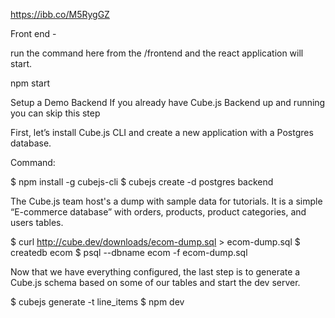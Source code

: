 https://ibb.co/M5RygGZ


Front end -

run the command here from the /frontend and the react application will start.

npm start

Setup a Demo Backend
If you already have Cube.js Backend up and running you can skip this step

First, let’s install Cube.js CLI and create a new application with a Postgres database.

Command:

$ npm install -g cubejs-cli
$ cubejs create -d postgres backend

The Cube.js team host's a dump with sample data for tutorials. It is a simple “E-commerce database” with orders, products, product categories, and users tables.

$ curl http://cube.dev/downloads/ecom-dump.sql > ecom-dump.sql
$ createdb ecom
$ psql --dbname ecom -f ecom-dump.sql

Now that we have everything configured, the last step is to generate a Cube.js schema based on some of our tables and start the dev server.

$ cubejs generate -t line_items
$ npm dev
